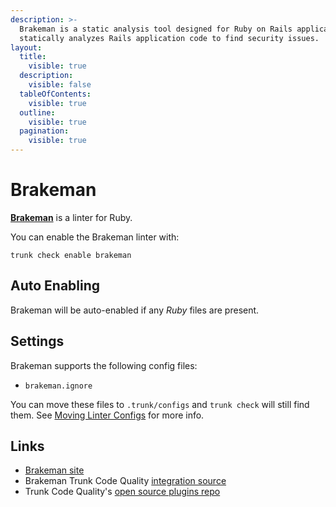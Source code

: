 ```yaml
---
description: >-
  Brakeman is a static analysis tool designed for Ruby on Rails applications. It
  statically analyzes Rails application code to find security issues.
layout:
  title:
    visible: true
  description:
    visible: false
  tableOfContents:
    visible: true
  outline:
    visible: true
  pagination:
    visible: true
---
```


# Brakeman

[**Brakeman**](https://github.com/presidentbeef/brakeman) is a linter for Ruby.

You can enable the Brakeman linter with:

```shell
trunk check enable brakeman
```

## Auto Enabling

Brakeman will be auto-enabled if any _Ruby_ files are present.

## Settings

Brakeman supports the following config files:

* `brakeman.ignore`

You can move these files to `.trunk/configs` and `trunk check` will still find them. See [Moving Linter Configs](broken-reference) for more info.

## Links

* [Brakeman site](https://github.com/presidentbeef/brakeman)
* Brakeman Trunk Code Quality [integration source](https://github.com/trunk-io/plugins/tree/main/linters/brakeman)
* Trunk Code Quality's [open source plugins repo](https://github.com/trunk-io/plugins/tree/main)
